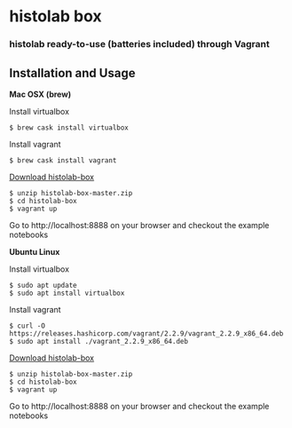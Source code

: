 # histolab box
### histolab ready-to-use (batteries included) through Vagrant

## Installation and Usage
**Mac OSX (brew)**

Install virtualbox

```
$ brew cask install virtualbox
```

Install vagrant

```
$ brew cask install vagrant
```

[Download histolab-box](https://github.com/histolab/histolab-box/archive/master.zip)

```
$ unzip histolab-box-master.zip
$ cd histolab-box
$ vagrant up
```

Go to http://localhost:8888 on your browser and checkout the example notebooks

**Ubuntu Linux**

Install virtualbox

```
$ sudo apt update
$ sudo apt install virtualbox
```

Install vagrant

```
$ curl -O https://releases.hashicorp.com/vagrant/2.2.9/vagrant_2.2.9_x86_64.deb
$ sudo apt install ./vagrant_2.2.9_x86_64.deb
```
[Download histolab-box](https://github.com/histolab/histolab-box/archive/master.zip)

```
$ unzip histolab-box-master.zip
$ cd histolab-box
$ vagrant up
```
Go to http://localhost:8888 on your browser and checkout the example notebooks
